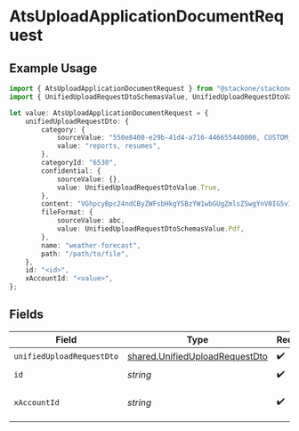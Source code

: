 # AtsUploadApplicationDocumentRequest

## Example Usage

```typescript
import { AtsUploadApplicationDocumentRequest } from "@stackone/stackone-client-ts/sdk/models/operations";
import { UnifiedUploadRequestDtoSchemasValue, UnifiedUploadRequestDtoValue } from "@stackone/stackone-client-ts/sdk/models/shared";

let value: AtsUploadApplicationDocumentRequest = {
    unifiedUploadRequestDto: {
        category: {
            sourceValue: "550e8400-e29b-41d4-a716-446655440000, CUSTOM_CATEGORY_NAME",
            value: "reports, resumes",
        },
        categoryId: "6530",
        confidential: {
            sourceValue: {},
            value: UnifiedUploadRequestDtoValue.True,
        },
        content: "VGhpcyBpc24ndCByZWFsbHkgYSBzYW1wbGUgZmlsZSwgYnV0IG5vIG9uZSB3aWxsIGV2ZXIga25vdyE",
        fileFormat: {
            sourceValue: abc,
            value: UnifiedUploadRequestDtoSchemasValue.Pdf,
        },
        name: "weather-forecast",
        path: "/path/to/file",
    },
    id: "<id>",
    xAccountId: "<value>",
};
```

## Fields

| Field                                                                                   | Type                                                                                    | Required                                                                                | Description                                                                             |
| --------------------------------------------------------------------------------------- | --------------------------------------------------------------------------------------- | --------------------------------------------------------------------------------------- | --------------------------------------------------------------------------------------- |
| `unifiedUploadRequestDto`                                                               | [shared.UnifiedUploadRequestDto](../../../sdk/models/shared/unifieduploadrequestdto.md) | :heavy_check_mark:                                                                      | N/A                                                                                     |
| `id`                                                                                    | *string*                                                                                | :heavy_check_mark:                                                                      | N/A                                                                                     |
| `xAccountId`                                                                            | *string*                                                                                | :heavy_check_mark:                                                                      | The account identifier                                                                  |